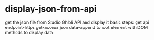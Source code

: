 # display-json-from-api
get the json file from Studio Ghibli API and display it
basic steps: get api endpoint-https get-access json data-append to root element with DOM methods to display data
